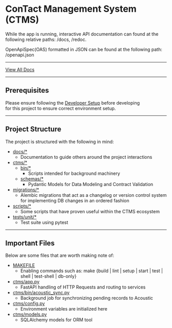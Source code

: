 # ConTact Management System (CTMS)

While the app is running, interactive API documentation can found at the following relative paths: /docs, /redoc.

OpenApiSpec(OAS) formatted in JSON can be found at the following path: /openapi.json

---

[View All Docs](docs/README.md)

---

## Prerequisites

Please ensure following the [Developer Setup](docs/developer_setup.md) before developing \
for this project to ensure correct environment setup.

---
## Project Structure

The project is structured with the following in mind:

- [docs/*](docs/)
    - Documentation to guide others around the project interactions
- [ctms/*](ctms/)
    - [bin/*](ctms/bin/)
        - Scripts intended for background machinery
    - [schemas/*](ctms/schemas/)
        - Pydantic Models for Data Modeling and Contract Validation
- [migrations/*](migrations/)
    - Alembic migrations that act as a changelog or version control system for implementing DB changes in an ordered fashion
- [scripts/*](scripts/)
    - Some scripts that have proven useful within the CTMS ecosystem
- [tests/unit/*](test/unit)
    - Test suite using pytest

---
## Important Files

Below are some files that are worth making note of:
- [MAKEFILE](Makefile)
    - Enabling commands such as: make {build | lint | setup | start | test | shell | test-shell | db-only}
- [ctms/app.py](ctms/app.py)
    - FastAPI handling of HTTP Requests and routing to services
- [ctms/bin/acoustic_sync.py](ctms/bin/acoustic_sync.py)
    - Background job for synchronizing pending records to Acoustic
- [ctms/config.py](ctms/config.py)
    - Environment variables are initialized here
- [ctms/models.py](ctms/models.py)
    - SQLAlchemy models for ORM tool
